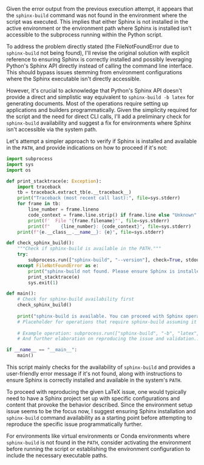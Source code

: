 Given the error output from the previous execution attempt, it appears that the `sphinx-build` command was not found in the environment where the script was executed. This implies that either Sphinx is not installed in the active environment or the environment path where Sphinx is installed isn't accessible to the subprocess running within the Python script.

To address the problem directly stated (the FileNotFoundError due to `sphinx-build` not being found), I'll revise the original solution with explicit reference to ensuring Sphinx is correctly installed and possibly leveraging Python's Sphinx API directly instead of calling the command line interface. This should bypass issues stemming from environment configurations where the Sphinx executable isn't directly accessible.

However, it's crucial to acknowledge that Python's Sphinx API doesn't provide a direct and simplistic way equivalent to `sphinx-build -b latex` for generating documents. Most of the operations require setting up applications and builders programmatically. Given the simplicity required for the script and the need for direct CLI calls, I'll add a preliminary check for `sphinx-build` availability and suggest a fix for environments where Sphinx isn't accessible via the system path.

Let's attempt a simpler approach to verify if Sphinx is installed and available in the `PATH`, and provide indications on how to proceed if it's not:

```python
import subprocess
import sys
import os

def print_stacktrace(e: Exception):
    import traceback
    tb = traceback.extract_tb(e.__traceback__)
    print("Traceback (most recent call last):", file=sys.stderr)
    for frame in tb:
        line_number = frame.lineno
        code_context = frame.line.strip() if frame.line else "Unknown"
        print(f'  File "{frame.filename}"', file=sys.stderr)
        print(f"    {line_number}: {code_context}", file=sys.stderr)
    print(f"{e.__class__.__name__}: {e}", file=sys.stderr)

def check_sphinx_build():
    """Check if sphinx-build is available in the PATH."""
    try:
        subprocess.run(["sphinx-build", "--version"], check=True, stdout=subprocess.PIPE, stderr=subprocess.PIPE)
    except FileNotFoundError as e:
        print("sphinx-build not found. Please ensure Sphinx is installed and available in your PATH.", file=sys.stderr)
        print_stacktrace(e)
        sys.exit(1)

def main():
    # Check for sphinx-build availability first
    check_sphinx_build()
    
    print("sphinx-build is available. You can proceed with Sphinx operations.")
    # Placeholder for operations that require sphinx-build assuming it's available...
    
    # Example operation: subprocess.run(["sphinx-build", "-b", "latex", "source", "build"], check=True)
    # And further elaboration on reproducing the issue and validation...

if __name__ == "__main__":
    main()
```

This script mainly checks for the availability of `sphinx-build` and provides a user-friendly error message if it's not found, along with instructions to ensure Sphinx is correctly installed and available in the system's `PATH`.

To proceed with reproducing the given LaTeX issue, one would typically need to have a Sphinx project set up with specific configurations and content that provoke the behavior described. Since the environment setup issue seems to be the focus now, I suggest ensuring Sphinx installation and `sphinx-build` command availability as a starting point before attempting to reproduce the specific issue programmatically further. 

For environments like virtual environments or Conda environments where `sphinx-build` is not found in the `PATH`, consider activating the environment before running the script or establishing the environment configuration to include the necessary executable paths.